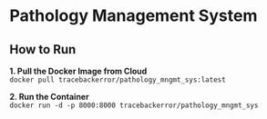 # Pathology Management System

## How to Run

**1. Pull the Docker Image from Cloud**
<br>
`docker pull tracebackerror/pathology_mngmt_sys:latest`


**2. Run the Container**
<br>
`docker run -d -p 8000:8000 tracebackerror/pathology_mngmt_sys`